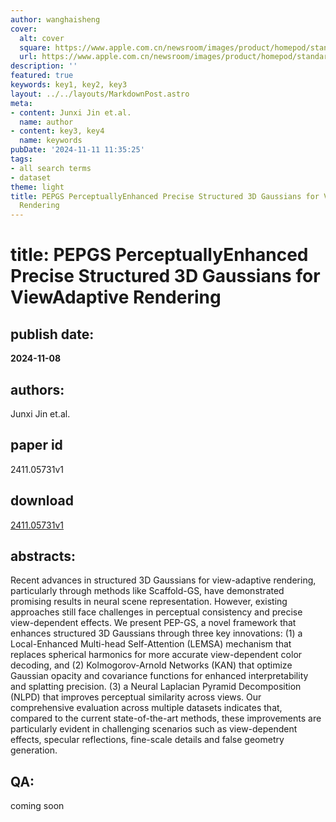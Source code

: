 ```yaml
---
author: wanghaisheng
cover:
  alt: cover
  square: https://www.apple.com.cn/newsroom/images/product/homepod/standard/Apple-HomePod-hero-230118_big.jpg.large_2x.jpg
  url: https://www.apple.com.cn/newsroom/images/product/homepod/standard/Apple-HomePod-hero-230118_big.jpg.large_2x.jpg
description: ''
featured: true
keywords: key1, key2, key3
layout: ../../layouts/MarkdownPost.astro
meta:
- content: Junxi Jin et.al.
  name: author
- content: key3, key4
  name: keywords
pubDate: '2024-11-11 11:35:25'
tags:
- all search terms
- dataset
theme: light
title: PEPGS PerceptuallyEnhanced Precise Structured 3D Gaussians for ViewAdaptive
  Rendering
---
```


# title: PEPGS PerceptuallyEnhanced Precise Structured 3D Gaussians for ViewAdaptive Rendering 
## publish date: 
**2024-11-08** 
## authors: 
  Junxi Jin et.al. 
## paper id
2411.05731v1
## download
[2411.05731v1](http://arxiv.org/abs/2411.05731v1)
## abstracts:
Recent advances in structured 3D Gaussians for view-adaptive rendering, particularly through methods like Scaffold-GS, have demonstrated promising results in neural scene representation. However, existing approaches still face challenges in perceptual consistency and precise view-dependent effects. We present PEP-GS, a novel framework that enhances structured 3D Gaussians through three key innovations: (1) a Local-Enhanced Multi-head Self-Attention (LEMSA) mechanism that replaces spherical harmonics for more accurate view-dependent color decoding, and (2) Kolmogorov-Arnold Networks (KAN) that optimize Gaussian opacity and covariance functions for enhanced interpretability and splatting precision. (3) a Neural Laplacian Pyramid Decomposition (NLPD) that improves perceptual similarity across views. Our comprehensive evaluation across multiple datasets indicates that, compared to the current state-of-the-art methods, these improvements are particularly evident in challenging scenarios such as view-dependent effects, specular reflections, fine-scale details and false geometry generation.
## QA:
coming soon
